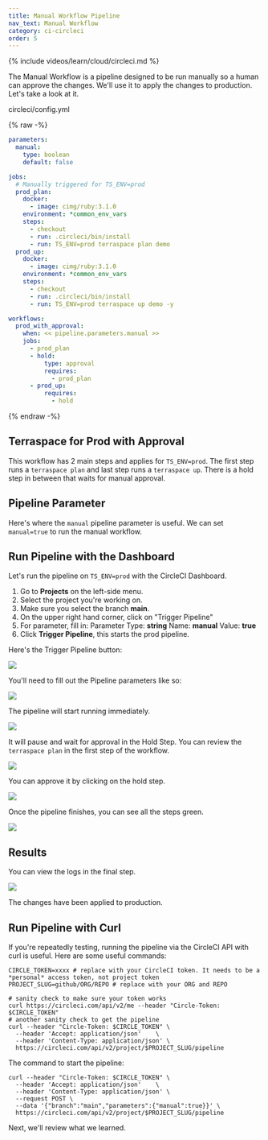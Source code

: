 ```yaml
---
title: Manual Workflow Pipeline
nav_text: Manual Workflow
category: ci-circleci
order: 5
---
```


{% include videos/learn/cloud/circleci.md %}

The Manual Workflow is a pipeline designed to be run manually so a human can approve the changes.  We'll use it to apply the changes to production. Let's take a look at it.

circleci/config.yml

{% raw -%}
```yaml
parameters:
  manual:
    type: boolean
    default: false

jobs:
  # Manually triggered for TS_ENV=prod
  prod_plan:
    docker:
      - image: cimg/ruby:3.1.0
    environment: *common_env_vars
    steps:
      - checkout
      - run: .circleci/bin/install
      - run: TS_ENV=prod terraspace plan demo
  prod_up:
    docker:
      - image: cimg/ruby:3.1.0
    environment: *common_env_vars
    steps:
      - checkout
      - run: .circleci/bin/install
      - run: TS_ENV=prod terraspace up demo -y

workflows:
  prod_with_approval:
    when: << pipeline.parameters.manual >>
    jobs:
      - prod_plan
      - hold:
          type: approval
          requires:
            - prod_plan
      - prod_up:
          requires:
            - hold

```
{% endraw -%}

## Terraspace for Prod with Approval

This workflow has 2 main steps and applies for `TS_ENV=prod`. The first step runs a `terraspace plan` and last step runs a `terraspace up`. There is a hold step in between that waits for manual approval.

## Pipeline Parameter

Here's where the `manual` pipeline parameter is useful. We can set `manual=true` to run the manual workflow.

## Run Pipeline with the Dashboard

Let's run the pipeline on `TS_ENV=prod` with the CircleCI Dashboard.

1. Go to **Projects** on the left-side menu.
2. Select the project you're working on.
3. Make sure you select the branch **main**.
4. On the upper right hand corner, click on "Trigger Pipeline"
5. For parameter, fill in: Parameter Type: **string** Name: **manual** Value: **true**
6. Click **Trigger Pipeline**, this starts the prod pipeline.

Here's the Trigger Pipeline button:

![](https://img.boltops.com/images/terraspace/cloud/ci/circleci/manual/trigger-pipeline-button.png)

You'll need to fill out the Pipeline parameters like so:

![](https://img.boltops.com/images/terraspace/cloud/ci/circleci/manual/triggger-pipeline-parameters.png)

The pipeline will start running immediately.

![](https://img.boltops.com/images/terraspace/cloud/ci/circleci/manual/pipeline-running.png)

It will pause and wait for approval in the Hold Step. You can review the `terraspace plan` in the first step of the workflow.

![](https://img.boltops.com/images/terraspace/cloud/ci/circleci/manual/pipeline-hold.png)

You can approve it by clicking on the hold step.

![](https://img.boltops.com/images/terraspace/cloud/ci/circleci/manual/pipeline-approve.png)

Once the pipeline finishes, you can see all the steps green.

![](https://img.boltops.com/images/terraspace/cloud/ci/circleci/manual/pipeline-finished.png)

## Results

You can view the logs in the final step.

![](https://img.boltops.com/images/terraspace/cloud/ci/circleci/manual/pipeline-logs.png)

The changes have been applied to production.

## Run Pipeline with Curl

If you're repeatedly testing, running the pipeline via the CircleCI API with curl is useful. Here are some useful commands:

    CIRCLE_TOKEN=xxxx # replace with your CircleCI token. It needs to be a *personal* access token, not project token
    PROJECT_SLUG=github/ORG/REPO # replace with your ORG and REPO

    # sanity check to make sure your token works
    curl https://circleci.com/api/v2/me --header "Circle-Token: $CIRCLE_TOKEN"
    # another sanity check to get the pipeline
    curl --header "Circle-Token: $CIRCLE_TOKEN" \
      --header 'Accept: application/json'    \
      --header 'Content-Type: application/json' \
      https://circleci.com/api/v2/project/$PROJECT_SLUG/pipeline

The command to start the pipeline:

    curl --header "Circle-Token: $CIRCLE_TOKEN" \
      --header 'Accept: application/json'    \
      --header 'Content-Type: application/json' \
      --request POST \
      --data '{"branch":"main","parameters":{"manual":true}}' \
      https://circleci.com/api/v2/project/$PROJECT_SLUG/pipeline

Next, we'll review what we learned.
